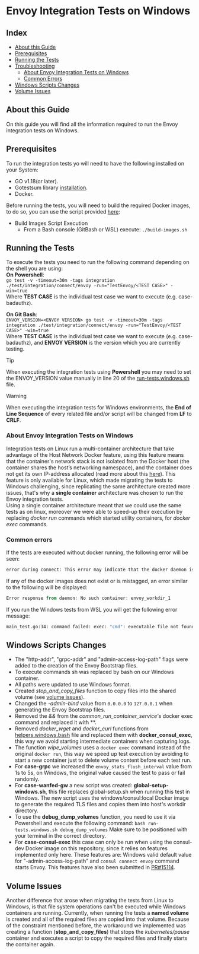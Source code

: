 # Envoy Integration Tests on Windows

## Index

- [About this Guide](#about-this-guide)
- [Prerequisites](#prerequisites)
- [Running the Tests](#running-the-tests)
- [Troubleshooting](#troubleshooting)
  - [About Envoy Integration Tests on Windows](#about-envoy-integration-tests-on-windows)
  - [Common Errors](#common-errors)
- [Windows Scripts Changes](#windows-scripts-changes)
- [Volume Issues](#volume-issues)  

## About this Guide

On this guide you will find all the information required to run the Envoy integration tests on Windows.

## Prerequisites

To run the integration tests yo will need to have the following installed on your System:

- GO v1.18(or later).
- Gotestsum library [installation](https://pkg.go.dev/gotest.tools/gotestsum).
- Docker.

Before running the tests, you will need to build the required Docker images, to do so, you can use the script provided [here](../../../../build-support-windows/build-images.sh):

- Build Images Script Execution
  - From a Bash console (GitBash or WSL) execute: `./build-images.sh`

## Running the Tests

To execute the tests you need to run the following command depending on the shell you are using:  
**On Powershell**:  
`go test -v -timeout=30m -tags integration ./test/integration/connect/envoy -run="TestEnvoy/<TEST CASE>" -win=true`  
Where **TEST CASE** is the individual test case we want to execute (e.g. case-badauthz).  

**On Git Bash**:  
`ENVOY_VERSION=<ENVOY VERSION> go test -v -timeout=30m -tags integration ./test/integration/connect/envoy -run="TestEnvoy/<TEST CASE>" -win=true`  
Where **TEST CASE** is the individual test case we want to execute (e.g. case-badauthz), and **ENVOY VERSION** is the version which you are currently testing.

> [!TIP]
> When executing the integration tests using **Powershell** you may need to set the ENVOY_VERSION value manually in line 20 of the [run-tests.windows.sh](run-tests.windows.sh) file.

> [!WARNING]
> When executing the integration tests for Windows environments, the **End of Line Sequence** of every related file and/or script will be changed from **LF** to **CRLF**.

### About Envoy Integration Tests on Windows

Integration tests on Linux run a multi-container architecture that take advantage of the Host Network Docker feature, using this feature means that the container's network stack is not isolated from the Docker host (the container shares the host’s networking namespace), and the container does not get its own IP-address allocated (read more about this [here](https://docs.docker.com/network/host/)). This feature is only available for Linux, which made migrating the tests to Windows challenging, since replicating the same architecture created more issues, that's why a **single container** architecture was chosen to run the Envoy integration tests.  
Using a single container architecture meant that we could use the same tests as on linux, moreover we were able to speed-up their execution by replacing *docker run* commands which started utility containers, for *docker exec* commands.

### Common errors

If the tests are executed without docker running, the following error will be seen:

```powershell
error during connect: This error may indicate that the docker daemon is not running.: Post "http://%2F%2F.%2Fpipe%2Fdocker_engine/v1.24/build?buildargs=%7B%7D&cachefrom=%5B%5D&cgroupparent=&cpuperiod=0&cpuquota=0&cpusetcpus=&cpusetmems=&cpushares=0&dockerfile=Dockerfile-bats-windows&labels=%7B%7D&memory=0&memswap=0&networkmode=default&rm=1&shmsize=0&t=bats-verify&target=&ulimits=null&version=1": open //./pipe/docker_engine: The system cannot find the file specified.
```

If any of the docker images does not exist or is mistagged, an error similar to the following will be displayed:

```powershell
Error response from daemon: No such container: envoy_workdir_1
```

If you run the Windows tests from WSL you will get the following error message:

```bash
main_test.go:34: command failed: exec: "cmd": executable file not found in $PATH
```

## Windows Scripts Changes

- The  "http-addr", "grpc-addr" and "admin-access-log-path" flags were added to the creation of the Envoy Bootstrap files.
- To execute commands sh was replaced by bash on our Windows container.
- All paths were updated to use Windows format.
- Created *stop_and_copy_files* function to copy files into the shared volume (see [volume issues](#volume-issues)).
- Changed the *-admin-bind* value from `0.0.0.0` to `127.0.0.1` when generating the Envoy Bootstrap files.
- Removed the *&&* from the *common_run_container_service's* docker exec command and replaced it with *\*.
- Removed *docker_wget* and *docker_curl* functions from [helpers.windows.bash](helpers.windows.bash) file and replaced them with **docker_consul_exec**, this way we avoid starting intermediate containers when capturing logs.
- The function *wipe_volumes* uses a `docker exec` command instead of the original `docker run`, this way we speed up test execution by avoiding to start a new container just to delete volume content before each test run.
- For **case-grpc** we increased the `envoy_stats_flush_interval` value from 1s to 5s, on Windows, the original value caused the test to pass or fail randomly.
- For **case-wanfed-gw** a new script was created: **global-setup-windows.sh**, this file replaces global-setup.sh when running this test in Windows. The new script uses the windows/consul:local Docker image to generate the required TLS files and copies them into host's workdir directory.
- To use the **debug_dump_volumes** function, you need to use it via Powershell and execute the following command: `bash run-tests.windows.sh debug_dump_volumes` Make sure to be positioned with your terminal in the correct directory.
- For **case-consul-exec** this case can only be run when using the consul-dev Docker image on this repository, since it relies on features implemented only here. These features are: Windows valid default value for "-admin-access-log-path" and `consul connect envoy` command starts Envoy. This features have also been submitted in [PR#15114](https://github.com/hashicorp/consul/pull/15114).  

## Volume Issues

Another difference that arose when migrating the tests from Linux to Windows, is that file system operations can't be executed while Windows containers are running. Currently, when running the tests a **named volume** is created and all of the required files are copied into that volume. Because of the constraint mentioned before, the workaround we implemented was creating a function (**stop_and_copy_files**) that stops the *kubernetes/pause* container and executes a script to copy the required files and finally starts the container again.
